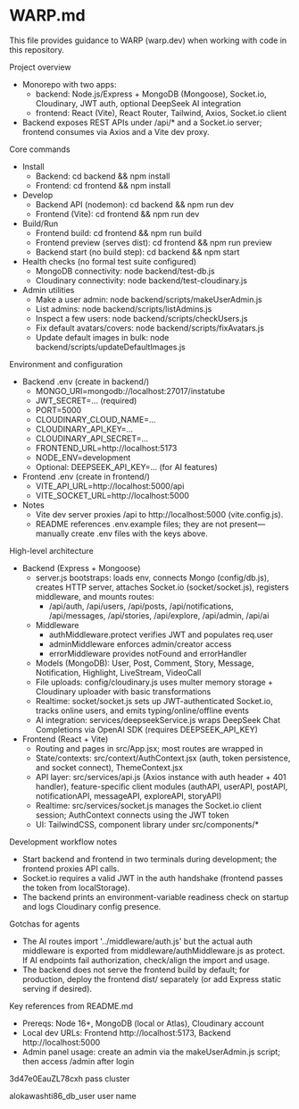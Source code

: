 # WARP.md

This file provides guidance to WARP (warp.dev) when working with code in this repository.

Project overview
- Monorepo with two apps:
  - backend: Node.js/Express + MongoDB (Mongoose), Socket.io, Cloudinary, JWT auth, optional DeepSeek AI integration
  - frontend: React (Vite), React Router, Tailwind, Axios, Socket.io client
- Backend exposes REST APIs under /api/* and a Socket.io server; frontend consumes via Axios and a Vite dev proxy.

Core commands
- Install
  - Backend: cd backend && npm install
  - Frontend: cd frontend && npm install
- Develop
  - Backend API (nodemon): cd backend && npm run dev
  - Frontend (Vite): cd frontend && npm run dev
- Build/Run
  - Frontend build: cd frontend && npm run build
  - Frontend preview (serves dist): cd frontend && npm run preview
  - Backend start (no build step): cd backend && npm start
- Health checks (no formal test suite configured)
  - MongoDB connectivity: node backend/test-db.js
  - Cloudinary connectivity: node backend/test-cloudinary.js
- Admin utilities
  - Make a user admin: node backend/scripts/makeUserAdmin.js <email-or-username>
  - List admins: node backend/scripts/listAdmins.js
  - Inspect a few users: node backend/scripts/checkUsers.js
  - Fix default avatars/covers: node backend/scripts/fixAvatars.js
  - Update default images in bulk: node backend/scripts/updateDefaultImages.js

Environment and configuration
- Backend .env (create in backend/)
  - MONGO_URI=mongodb://localhost:27017/instatube
  - JWT_SECRET=... (required)
  - PORT=5000
  - CLOUDINARY_CLOUD_NAME=...
  - CLOUDINARY_API_KEY=...
  - CLOUDINARY_API_SECRET=...
  - FRONTEND_URL=http://localhost:5173
  - NODE_ENV=development
  - Optional: DEEPSEEK_API_KEY=... (for AI features)
- Frontend .env (create in frontend/)
  - VITE_API_URL=http://localhost:5000/api
  - VITE_SOCKET_URL=http://localhost:5000
- Notes
  - Vite dev server proxies /api to http://localhost:5000 (vite.config.js).
  - README references .env.example files; they are not present—manually create .env files with the keys above.

High-level architecture
- Backend (Express + Mongoose)
  - server.js bootstraps: loads env, connects Mongo (config/db.js), creates HTTP server, attaches Socket.io (socket/socket.js), registers middleware, and mounts routes:
    - /api/auth, /api/users, /api/posts, /api/notifications, /api/messages, /api/stories, /api/explore, /api/admin, /api/ai
  - Middleware
    - authMiddleware.protect verifies JWT and populates req.user
    - adminMiddleware enforces admin/creator access
    - errorMiddleware provides notFound and errorHandler
  - Models (MongoDB): User, Post, Comment, Story, Message, Notification, Highlight, LiveStream, VideoCall
  - File uploads: config/cloudinary.js uses multer memory storage + Cloudinary uploader with basic transformations
  - Realtime: socket/socket.js sets up JWT-authenticated Socket.io, tracks online users, and emits typing/online/offline events
  - AI integration: services/deepseekService.js wraps DeepSeek Chat Completions via OpenAI SDK (requires DEEPSEEK_API_KEY)
- Frontend (React + Vite)
  - Routing and pages in src/App.jsx; most routes are wrapped in <ProtectedRoute/>
  - State/contexts: src/context/AuthContext.jsx (auth, token persistence, and socket connect), ThemeContext.jsx
  - API layer: src/services/api.js (Axios instance with auth header + 401 handler), feature-specific client modules (authAPI, userAPI, postAPI, notificationAPI, messageAPI, exploreAPI, storyAPI)
  - Realtime: src/services/socket.js manages the Socket.io client session; AuthContext connects using the JWT token
  - UI: TailwindCSS, component library under src/components/*

Development workflow notes
- Start backend and frontend in two terminals during development; the frontend proxies API calls.
- Socket.io requires a valid JWT in the auth handshake (frontend passes the token from localStorage).
- The backend prints an environment-variable readiness check on startup and logs Cloudinary config presence.

Gotchas for agents
- The AI routes import '../middleware/auth.js' but the actual auth middleware is exported from middleware/authMiddleware.js as protect. If AI endpoints fail authorization, check/align the import and usage.
- The backend does not serve the frontend build by default; for production, deploy the frontend dist/ separately (or add Express static serving if desired).

Key references from README.md
- Prereqs: Node 16+, MongoDB (local or Atlas), Cloudinary account
- Local dev URLs: Frontend http://localhost:5173, Backend http://localhost:5000
- Admin panel usage: create an admin via the makeUserAdmin.js script; then access /admin after login






3d47e0EauZL78cxh  pass cluster


alokawashti86_db_user user name 